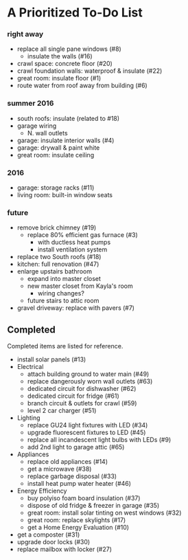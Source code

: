 
# A Prioritized To-Do List

### right away

* replace all single pane windows (#8)
    * insulate the walls (#16)
* crawl space: concrete floor (#20)
* crawl foundation walls: waterproof & insulate (#22)
* great room: insulate floor (#1)
* route water from roof away from building (#6)

### summer 2016

* south roofs: insulate (related to #18)
* garage wiring
    * N. wall outlets
* garage: insulate interior walls (#4)
* garage: drywall & paint white
* great room: insulate ceiling

### 2016

* garage: storage racks (#11)
* living room: built-in window seats

### future

* remove brick chimney (#19)
    * replace 80% efficient gas furnace (#3)
        * with ductless heat pumps
        * install ventilation system
* replace two South roofs (#18)
* kitchen: full renovation (#47)
* enlarge upstairs bathroom
    * expand into master closet
    * new master closet from Kayla's room
        * wiring changes?
    * future stairs to attic room
* gravel driveway: replace with pavers (#7)

## Completed

Completed items are listed for reference.

* install solar panels (#13)
* Electrical
    * attach building ground to water main (#49)
    * replace dangerously worn wall outlets (#63)
    * dedicated circuit for dishwasher (#62)
    * dedicated circuit for fridge (#61)
    * branch circuit & outlets for crawl (#59)
    * level 2 car charger (#51)
* Lighting
    * replace GU24 light fixtures with LED (#34)
    * upgrade fluorescent fixtures to LED (#45)
    * replace all incandescent light bulbs with LEDs (#9)
    * add 2nd light to garage attic (#65)
* Appliances
    * replace old appliances (#14)
    * get a microwave (#38)
    * replace garbage disposal (#33)
    * install heat pump water heater (#46)
* Energy Efficiency
    * buy polyiso foam board insulation (#37)
    * dispose of old fridge & freezer in garage (#35)
    * great room: install solar tinting on west windows (#32)
    * great room: replace skylights (#17)
    * get a Home Energy Evaluation (#10)
* get a composter (#31)
* upgrade door locks  (#30)
* replace mailbox with locker (#27)
